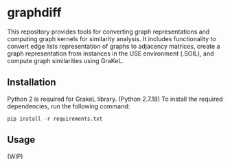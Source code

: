 # graphdiff
This repository provides tools for converting graph representations and computing graph kernels for similarity analysis. It includes functionality to convert edge lists representation of graphs to adjacency matrices, create a graph representation from instances in the USE environment (.SOIL), and compute graph similarities using GraKeL.

## Installation
Python 2 is required for GrakeL library. (Python 2.7.18)
To install the required dependencies, run the following command:

```
pip install -r requirements.txt
```

## Usage

(WIP)

